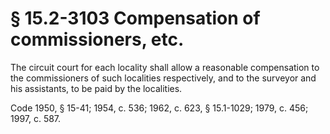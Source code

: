 # § 15.2-3103 Compensation of commissioners, etc.

<p>The circuit court for each locality shall allow a reasonable compensation to the commissioners of such localities respectively, and to the surveyor and his assistants, to be paid by the localities.</p><p>Code 1950, § 15-41; 1954, c. 536; 1962, c. 623, § 15.1-1029; 1979, c. 456; 1997, c. 587.</p>